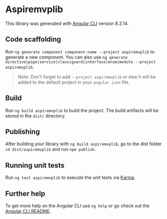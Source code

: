 # Aspiremvplib

This library was generated with [Angular CLI](https://github.com/angular/angular-cli) version 8.2.14.

## Code scaffolding

Run `ng generate component component-name --project aspiremvplib` to generate a new component. You can also use `ng generate directive|pipe|service|class|guard|interface|enum|module --project aspiremvplib`.
> Note: Don't forget to add `--project aspiremvplib` or else it will be added to the default project in your `angular.json` file. 

## Build

Run `ng build aspiremvplib` to build the project. The build artifacts will be stored in the `dist/` directory.

## Publishing

After building your library with `ng build aspiremvplib`, go to the dist folder `cd dist/aspiremvplib` and run `npm publish`.

## Running unit tests

Run `ng test aspiremvplib` to execute the unit tests via [Karma](https://karma-runner.github.io).

## Further help

To get more help on the Angular CLI use `ng help` or go check out the [Angular CLI README](https://github.com/angular/angular-cli/blob/master/README.md).

